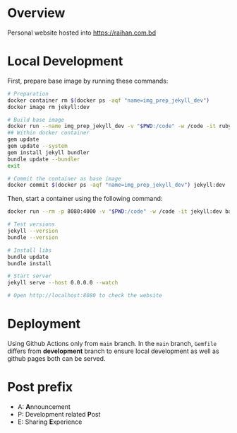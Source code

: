 # Overview

Personal website hosted into https://raihan.com.bd


# Local Development

First, prepare base image by running these commands:
```bash
# Preparation
docker container rm $(docker ps -aqf "name=img_prep_jekyll_dev")
docker image rm jekyll:dev

# Build base image
docker run --name img_prep_jekyll_dev -v "$PWD:/code" -w /code -it ruby:latest bash
## Within docker container
gem update
gem update --system
gem install jekyll bundler
bundle update --bundler
exit

# Commit the container as base image
docker commit $(docker ps -aqf "name=img_prep_jekyll_dev") jekyll:dev
```

Then, start a container using the following command:
```bash
docker run --rm -p 8080:4000 -v "$PWD:/code" -w /code -it jekyll:dev bash

# Test versions
jekyll --version
bundle --version

# Install libs
bundle update
bundle install

# Start server
jekyll serve --host 0.0.0.0 --watch

# Open http://localhost:8080 to check the website
```

# Deployment

Using Github Actions only from `main` branch. In the `main` branch, `Gemfile` differs from **development** branch to ensure local development as well as github pages both can be served.

# Post prefix
* A: **A**nnouncement
* P: Development related **P**ost
* E: Sharing **E**xperience